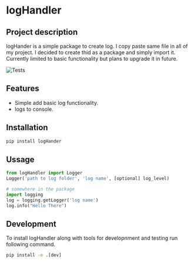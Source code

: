 # logHandler

## Project description

logHander is a simple package to create log. I copy paste same file in all of my project.
I decided to create thid as a package and simply import it.
Currently limited to basic functionality but plans to upgrade it in future.

![Tests](https://github.com/bonnybabukachappilly/utils/actions/workflows/test.yml/badge.svg)

## Features

* Simple add basic log functionality.
* logs to console.

## Installation

```cmd
pip install logHander
```

## Ussage

```python
from logHandler import Logger
Logger('path to log folder', 'log name', [optional] log_level)

# somewhere in the package
import logging
log = logging.getLogger('log name')
log.info("Hello There")

```

## Development

To install logHandler along with tools for developnment and testing run following command.

```cmd
pip install -e .[dev]
```
